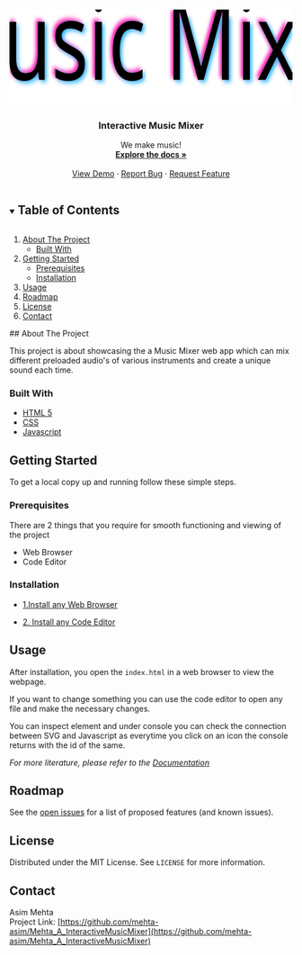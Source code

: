 <!-- PROJECT LOGO -->
<br />
<p align="center">
  <a href="https://github.com/mehta-asim/Mehta_A_InteractiveMusicMixer">
    <img src="images/heading-black.svg" alt="Logo" width="600" height="170">
  </a>

  <h3 align="center">Interactive Music Mixer</h3>

  <p align="center">
    We make music!
    <br />
    <a href="https://github.com/mehta-asim/Mehta_A_InteractiveMusicMixer"><strong>Explore the docs »</strong></a>
    <br />
    <br />
    <a href="https://github.com/mehta-asim/Mehta_A_InteractiveMusicMixer">View Demo</a>
    ·
    <a href="https://github.com/mehta-asim/Mehta_A_InteractiveMusicMixer/issues">Report Bug</a>
    ·
    <a href="https://github.com/mehta-asim/Mehta_A_InteractiveMusicMixer/issues">Request Feature</a>
  </p>
</p>



<!-- TABLE OF CONTENTS -->
<details open="open">
  <summary><h2 style="display: inline-block">Table of Contents</h2></summary>
  <ol>
    <li>
      <a href="#about-the-project">About The Project</a>
      <ul>
        <li><a href="#built-with">Built With</a></li>
      </ul>
    </li>
    <li>
      <a href="#getting-started">Getting Started</a>
      <ul>
        <li><a href="#prerequisites">Prerequisites</a></li>
        <li><a href="#installation">Installation</a></li>
      </ul>
    </li>
    <li><a href="#usage">Usage</a></li>
    <li><a href="#roadmap">Roadmap</a></li>
    <li><a href="#license">License</a></li>
    <li><a href="#contact">Contact</a></li>
  </ol>
</details>
## About The Project

This project is about showcasing the a Music Mixer web app which can mix different preloaded audio's of various instruments
and create a unique sound each time. 

### Built With

* [HTML 5](https://www.w3.org/TR/2008/WD-html5-20080122/)
* [CSS](https://www.w3.org/Style/CSS/Overview.en.html)
* [Javascript](https://www.w3schools.com/js/DEFAULT.asp)

<!-- GETTING STARTED -->
## Getting Started

To get a local copy up and running follow these simple steps.

### Prerequisites

There are 2 things that you require for smooth functioning and viewing of the project<br>
<ul>
  <li>Web Browser</li>
  <li>Code Editor</li>
</ul>

### Installation

* [1.Install any Web Browser](https://www.google.com/search?q=download-web-browser)

* [2. Install any Code Editor](https://www.google.com/search?q=download-code-editor)

<!-- USAGE EXAMPLES -->
## Usage

After installation, you open the <code>index.html</code> in a web browser to view the webpage.

If you want to change something you can use the code editor to open any file and make the necessary changes.

You can inspect element and under console you can check the connection between SVG and Javascript as everytime you click on an icon the console returns with the id of the same.

_For more literature, please refer to the [Documentation](https://www.w3schools.com/html/html_editors.asp)_

<!-- ROADMAP -->
## Roadmap

See the [open issues](https://github.com/mehta-asim/Mehta_A_InteractiveMusicMixerissues) for a list of proposed features (and known issues).

<!-- LICENSE -->
## License

Distributed under the MIT License. See `LICENSE` for more information.

<!-- CONTACT -->
## Contact
Asim Mehta<br>
Project Link: [https://github.com/mehta-asim/Mehta_A_InteractiveMusicMixer](https://github.com/mehta-asim/Mehta_A_InteractiveMusicMixer)
